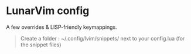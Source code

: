# LunarVim config

A few overrides & LISP-friendly keymappings.

> Create a folder : ~/.config/lvim/snippets/ next to your config.lua (for the snippet files)
